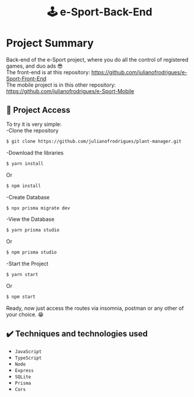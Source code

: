 <h1 align="center"> 🕹  e-Sport-Back-End </h1>

# Project Summary
Back-end of the e-Sport project, where you do all the control of registered games, and duo ads 😎 <br>
The front-end is at this repository: https://github.com/julianofrodrigues/e-Sport-Front-End <br>
The mobile project is in this other repository: https://github.com/julianofrodrigues/e-Sport-Mobile
## 📁 Project Access
To try it is very simple:<br>
-Clone the repository
```bash
$ git clone https://github.com/julianofrodrigues/plant-manager.git
```
-Download the libraries
```bash
$ yarn install
```
Or
```bash
$ npm install
```
-Create Database
```bash
$ npx prisma migrate dev
```
-View the Database
```bash
$ yarn prisma studio
```
Or
```bash
$ npm prisma studio
```
-Start the Project
```bash
$ yarn start
```
Or
```bash
$ npm start
```
Ready, now just access the routes via insomnia, postman or any other of your choice. 😁
## ✔️ Techniques and technologies used
- ``JavaScript``
- ``TypeScript``
- ``Node``
- ``Express``
- ``SQLite``
- ``Prisma``
- ``Cors``


